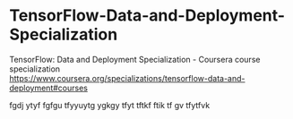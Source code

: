 # TensorFlow-Data-and-Deployment-Specialization
TensorFlow: Data and Deployment Specialization - Coursera course specialization   
https://www.coursera.org/specializations/tensorflow-data-and-deployment#courses

fgdj ytyf fgfgu tfyyuytg ygkgy tfyt tftkf ftik tf gv tfytfvk
